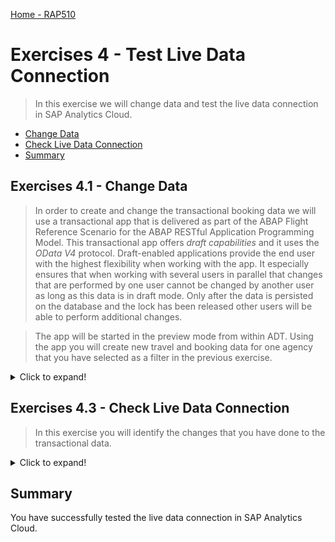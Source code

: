 
[Home - RAP510](../../readme.md#exercises)

# Exercises 4 - Test Live Data Connection

> In this exercise we will change data and test the live data connection in SAP Analytics Cloud.
    
 - [Change Data](README.md#exercises-41---Change-Data)   
 - [Check Live Data Connection](README.md#exercises-43---Check-Live-Data-Connection)   
 - [Summary](README.md#exercises/ex4#summary)   


## Exercises 4.1 - Change Data

> In order to create and change the transactional booking data we will use a transactional app that is delivered as part of the ABAP Flight Reference Scenario for the ABAP RESTful Application Programming Model. This transactional app offers *draft capabilities* and it uses the *OData V4* protocol. Draft-enabled applications provide the end user with the highest flexibility when working with the app. It especially ensures that when working with several users in parallel that changes that are performed by one user cannot be changed by another user as long as this data is in draft mode. Only after the data is persisted on the database and the lock has been released other users will be able to perform additional changes. 

> The app will be started in the preview mode from within ADT. Using the app you will create new travel and booking data for one agency that you have selected as a filter in the previous exercise.   

<details>
  <summary>Click to expand!</summary>
 
1. In the SAP Analytics Cloud, open your Story and check your Donut Chart. We want to change data in this Chart for example for Austria. You can take a screenshot to compare after data change. 

   ![Edit](images/460.png) 
 
2. In ADT open your created travel application service binding from excercise RAP100 `ZRAP100_UI_TRAVEL_O4_###`.
  
  > If you did not complete the exercise RAP100 and you have not this service binding, you can use our solution service binding `ZRAP100_UI_TRAVEL_O4_SOL`.

3. Under **Entity Set and Association** choose **Travel** and click **Preview**.

  ![preview](images/470.png)
  
4. In the preview, click **Create** button to create a new travel.

  ![create](images/435.png)
  
5. Enter a Travel ID and click **Continue**.

  ![travelId](images/440.png)

6. Choose an Agency ID for example in Austria and click **OK**.

  ![agency](images/445.png)
  
7. Choose a Customer in AT and click **OK**.

  ![customer](images/450.png)
  
8. Set a Starting/End Date and enter a Booking Fee and Total Price and currency. Click **Create**.

  ![fee](images/455.png)
  
9. A new Travel is created.

  ![new](images/475.png)

</details>


## Exercises 4.3 - Check Live Data Connection

> In this exercise you will identify the changes that you have done to the transactional data. 

<details>
  <summary>Click to expand!</summary>

1. Go back to the SAP Analytics Cloud, open your Story and refresh your browser. 

  ![Edit](images/460.png)
  
2. Now you can see that your new travel booking for Austria is visible in the Donut chart.

  ![search](images/465.png)


</details>


## Summary

You have successfully tested the live data connection in SAP Analytics Cloud.

